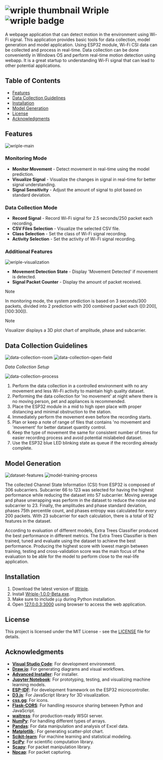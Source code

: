 # ![wriple thumbnail][wriple-thumbnail] Wriple ![wriple badge][wriple-badge]
A webpage application that can detect motion in the environment using Wi-Fi signal. This application provides basic tools for data collection, model generation and model application. Using ESP32 module, Wi-Fi CSI data can be collected and process in real-time. Data collection can be done conveniently in Windows OS and perform real-time motion detection using webapp. It is a great startup to understanding Wi-Fi signal that can lead to other potential applications.

## Table of Contents
- [Features](#features)
- [Data Collection Guidelines](#data-collection-guidelines)
- [Installation](#installation)
- [Model Generation](#model-generation)
- [License](#license)
- [Acknowledgments](#acknowledgments)

## Features
![wriple-main][wriple-main]
### Monitoring Mode
- **Monitor Movement** - Detect movement in real-time using the model prediction.
- **Visualize Signal** - Visualize the changes in signal in real-time for better signal understanding.
- **Signal Sensitivity** - Adjust the amount of signal to plot based on standard deviation.

### Data Collection Mode
- **Record Signal** - Record Wi-Fi signal for 2.5 seconds/250 packet each recording.
- **CSV Files Selection** - Visualize the selected CSV file.
- **Class Selection** - Set the class of Wi-Fi signal recording.
- **Activity Selection** - Set the activity of Wi-Fi signal recording.

### Additional Features
![wriple-visualization][wriple-visualization]
- **Movement Detection State** - Display 'Movement Detected' if movement is detected.
- **Signal Packet Counter** - Display the amount of packet received.

> [!NOTE]
> In monitoring mode, the system prediction is based on 3 seconds/300 packets, divided into 2 prediction with 200 combined packet each ([0:200], [100:300]).

> [!NOTE]
> Visualizer displays a 3D plot chart of amplitude, phase and subcarrier.

## Data Collection Guidelines
![data-collection-room][data-collection-room]
![data-collection-open-field][data-collection-open-field]

*Data Collection Setup*

![data-collection-process][data-collection-process] 
1. Perform the data collection in a controlled environment with no any movement and less Wi-Fi activity to maintain high quality dataset.
2. Performing the data collection for 'no movement' at night where there is no moving person, pet and appliances is recommended.
3. Place the ESP32 module in a mid to high open place with proper distancing and minimal obstruction to the station.
4. Immediately perform the movement even before the recording starts.
5. Plan or keep a note of range of files that contains 'no movement and 'movement' for better dataset quantity control.
6. Keep the type of movement the same for consistent number of times for easier recording process and avoid potential mislabeled dataset.
7. Use the ESP32 blue LED blinking state as queue if the recording already complete.

## Model Generation
![dataset-features][dataset-features]
![model-training-process][model-training-process]

The collected Channel State Information (CSI) from ESP32 is composed of 306 subcarriers. Subcarrier 66 to 123 was selected for having the highest performance while reducing the dataset into 57 subcarrier. Moving average and phase unwrapping was perform in the dataset to reduce the noise and subcarrier to 23. Finally, the amplitudes and phase standard deviation, phases 75th percentile count, and phases entropy was calculated for every 200 packets. With 23 subcarrier for each calculation, there is a total of 92 features in the dataset.

According to evaluation of different models, Extra Trees Classifier produced the best performance in different metrics. The Extra Trees Classifier is then trained, tuned and evaluate using the dataset to achieve the best performance. Producing the highest score with lowest margin between training, testing and cross-validation score was the main focus of the evaluation to be able for the model to perform close to the real-life application.

## Installation
1. Download the latest version of [Wriple][release-page].
2. Install [Wriple-1.0.0-Beta.exe][latest-release].
3. Make sure to include `pip` during Python installation.
9. Open [127.0.0.3:3000](http://127.0.0.3:3000) using browser to access the web application.

## License
This project is licensed under the MIT License - see the [LICENSE](LICENSE) file for details.

## Acknowledgments
- **[Visual Studio Code][visual-studio-code]**: For development environment.
- **[Draw.io][matplotlib]**: For generating diagrams and visual workflows.
- **[Advanced Installer][advanced-installer]**: For installer.
- **[Jupyter Notebook][matplotlib]**: For prototyping, testing, and visualizing machine learning models.
- **[ESP-IDF][matplotlib]**: For development framework on the ESP32 microcontroller.
- **[D3.js][matplotlib]**: For JavaScript library for 3D visualization.
- **[css.gg][css-gg]**: For icons.
- **[Flask-CORS][flask-cors]**: For handling resource sharing between Python and JavaScript.
- **[waitress][waitress]**: For production-ready WSGI server.
- **[NumPy][numpy]**: For handling different types of arrays.
- **[Pandas][pandas]**: For data manipulation and analysis of Excel data.
- **[Matplotlib ][matplotlib]**: For generating scatter-plot chart.
- **[Scikit-learn][scikit-learn]**: For machine learning and statistical modeling.
- **[SciPy][matplotlib]**: For scientific computation library.
- **[Scapy][matplotlib]**: For packet manipulation library.
- **[Npcap][matplotlib]**: For packet capturing.

<!-- Reference -->
[wriple-thumbnail]: https://github.com/user-attachments/assets/82e654fb-5a38-4e94-8d7a-98edb4133038
[wriple-badge]: https://img.shields.io/badge/Web_App-Real_time_Motion_Sensing_System-8B4513

[wriple-main]: https://github.com/user-attachments/assets/de860e1f-ffcc-4517-a8f5-f4801f4fae0f
[wriple-visualization]: https://github.com/user-attachments/assets/c567c433-c610-45ee-8383-0c36c0e201d0

[data-collection-room]: https://github.com/user-attachments/assets/14a989c5-07d8-4bc1-8dc7-66615efc4c57
[data-collection-open-field]: https://github.com/user-attachments/assets/fc1fcc61-c445-4ead-85a8-3d66b25e385c
[data-collection-process]: https://github.com/user-attachments/assets/1f20ace4-ea5c-4af1-8054-751f81f2111a

[dataset-features]: https://github.com/user-attachments/assets/a80f3a9b-b766-447d-b1e2-0d5398c7bd54
[model-training-process]: https://github.com/user-attachments/assets/1fbbc33c-68c7-4f7e-8ec0-75ebcf6ff656

[release-page]: https://github.com/AHG-BSCS/Wiremap/releases
[latest-release]: https://github.com/AHG-BSCS/Wiremap/releases/download/v1.0.0-Beta/Wriple-1.0.0-Beta.exe
[visual-studio-code]: https://code.visualstudio.com/docs
[advanced-installer]: https://www.advancedinstaller.com/user-guide/using.html
[css-gg]: https://css.gg/
[flask-cors]: https://flask-cors.readthedocs.io/en/latest/api.html
[waitress]: https://docs.pylonsproject.org/projects/waitress/en/stable/index.html
[numpy]: https://numpy.org/doc/stable/index.html
[scikit-learn]: https://scikit-learn.org/0.21/documentation.html
[pandas]: https://pandas.pydata.org/docs/
[matplotlib]: https://matplotlib.org/stable/users/index
